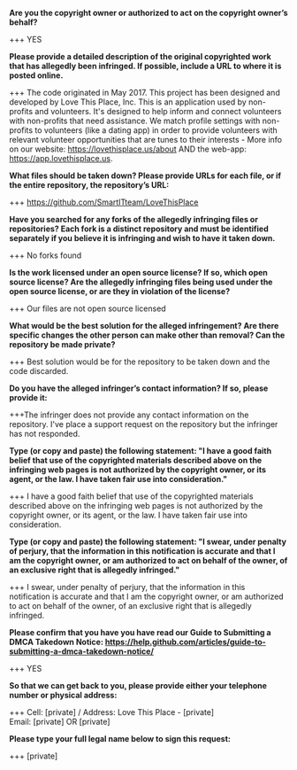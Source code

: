 **Are you the copyright owner or authorized to act on the copyright owner’s behalf?**

+++ YES

**Please provide a detailed description of the original copyrighted work that has allegedly been infringed. If possible, include a URL to where it is posted online.**

+++ The code originated in May 2017. This project has been designed and developed by Love This Place, Inc. This is an application used by non-profits and volunteers. It's designed to help inform and connect volunteers with non-profits that need assistance. We match profile settings with non-profits to volunteers (like a dating app) in order to provide volunteers with relevant volunteer opportunities that are tunes to their interests - More info on our website: https://lovethisplace.us/about AND the web-app: https://app.lovethisplace.us.

**What files should be taken down? Please provide URLs for each file, or if the entire repository, the repository’s URL:**

+++ https://github.com/SmartITteam/LoveThisPlace

**Have you searched for any forks of the allegedly infringing files or repositories? Each fork is a distinct repository and must be identified separately if you believe it is infringing and wish to have it taken down.**

+++ No forks found

**Is the work licensed under an open source license? If so, which open source license? Are the allegedly infringing files being used under the open source license, or are they in violation of the license?**

+++ Our files are not open source licensed

**What would be the best solution for the alleged infringement? Are there specific changes the other person can make other than removal? Can the repository be made private?**

+++ Best solution would be for the repository to be taken down and the code discarded.

**Do you have the alleged infringer’s contact information? If so, please provide it:**

+++The infringer does not provide any contact information on the repository. I've place a support request on the repository but the infringer has not responded.

**Type (or copy and paste) the following statement: "I have a good faith belief that use of the copyrighted materials described above on the infringing web pages is not authorized by the copyright owner, or its agent, or the law. I have taken fair use into consideration."**

+++ I have a good faith belief that use of the copyrighted materials described above on the infringing web pages is not authorized by the copyright owner, or its agent, or the law. I have taken fair use into consideration.

**Type (or copy and paste) the following statement: "I swear, under penalty of perjury, that the information in this notification is accurate and that I am the copyright owner, or am authorized to act on behalf of the owner, of an exclusive right that is allegedly infringed."**

+++ I swear, under penalty of perjury, that the information in this notification is accurate and that I am the copyright owner, or am authorized to act on behalf of the owner, of an exclusive right that is allegedly infringed.

**Please confirm that you have you have read our Guide to Submitting a DMCA Takedown Notice: https://help.github.com/articles/guide-to-submitting-a-dmca-takedown-notice/**

+++ YES

**So that we can get back to you, please provide either your telephone number or physical address:**

+++ Cell: [private] / Address: Love This Place - [private]  
Email: [private] OR [private]

**Please type your full legal name below to sign this request:**

+++ [private]

